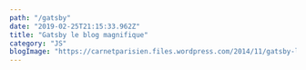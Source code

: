 ```yaml
---
path: "/gatsby"
date: "2019-02-25T21:15:33.962Z"
title: "Gatsby le blog magnifique"
category: "JS"
blogImage: "https://carnetparisien.files.wordpress.com/2014/11/gatsby-le-magnifique-50d2da1b24146.jpg"
---
```


